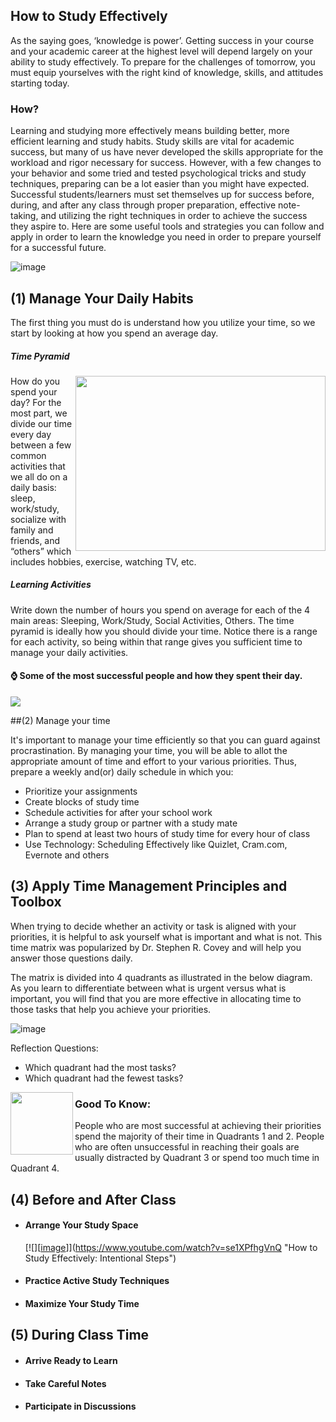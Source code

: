 ## How to Study Effectively
As the saying goes, ‘knowledge is power’.  Getting success in your course and your academic career at the highest level will depend largely on your ability 
to study effectively. To prepare for the challenges of tomorrow, you must equip yourselves with the right kind of knowledge, skills, and attitudes starting today. 

### How? 
Learning and studying more effectively means building better, more efficient learning and study habits. 
Study skills are vital for academic success, but many of us have never developed the skills appropriate for the workload and rigor necessary for success. 
However, with a few changes to your behavior and some tried and tested psychological tricks and study techniques, preparing can be a lot easier than 
you might have expected. Successful students/learners must set themselves up for success before, during, and after any class through proper preparation,
effective note-taking, and utilizing the right techniques in order to achieve the success they aspire to. Here are some useful tools and strategies you can follow and 
apply in order to learn the knowledge you need in order to prepare yourself for a successful future.

![image](https://user-images.githubusercontent.com/73167960/201541466-a3564295-3865-408e-b9b3-ebbc010dfb0b.png)

 
## (1) Manage Your Daily Habits
The first thing you must do is understand how you utilize your time, so we start by looking at how you spend an average day.

##### Time Pyramid
<img align="right" width="400" height="280" src="https://user-images.githubusercontent.com/73167960/201541560-a988f015-efee-4cf4-aa13-71ef6a2d9029.png">
How do you spend your day? For the most part, we divide our time every day between a few common activities that we all do on a daily basis: sleep, work/study, socialize with family and friends, and “others” which includes hobbies, exercise, watching TV, etc. 


##### Learning Activities
Write down the number of hours you spend on average for each of the 4 main areas: Sleeping, Work/Study, Social Activities, Others. The time pyramid is ideally how you should divide your time. Notice there is a range for each activity, so being within that range gives you sufficient time to manage your daily activities. 




#### :watch: Some of the most successful people and how they spent their day.

[![][thumbnail]](https://drive.google.com/file/d/1xp6AoKVDeRrNhCGVtb4mbSL0nat_Vnjq/view?usp=sharing "Successful people in human history")

[thumbnail]: https://user-images.githubusercontent.com/73167960/201541638-2b3477f7-a136-426e-9a77-3ab9d72eda7c.png

##(2) Manage your time

It's important to manage your time efficiently so that you can guard against procrastination. By managing your time, you will be able to allot the appropriate amount of time and effort to your various priorities. Thus, prepare a weekly and(or) daily schedule in which you:
- Prioritize your assignments
- Create blocks of study time
- Schedule activities for after your school work
- Arrange a study group or partner with a study mate
- Plan to spend at least two hours of study time for every hour of class
- Use Technology: Scheduling Effectively like Quizlet, Cram.com, Evernote and others

## (3) Apply Time Management Principles and Toolbox
When trying to decide whether an activity or task is aligned with your priorities, it is helpful to ask yourself what is important and what is not. This time matrix was popularized by Dr. Stephen R. Covey and will help you answer those questions daily.

The matrix is divided into 4 quadrants as illustrated in the below diagram. As you learn to differentiate between what is urgent versus what is important, you will find that you are more effective in allocating time to those tasks that help you achieve your priorities.

![image](https://user-images.githubusercontent.com/73167960/201551788-18ea6102-0abe-4293-81a5-07788dd42f93.png)

Reflection Questions:
* Which quadrant had the most tasks? 
* Which quadrant had the fewest tasks?

<img align="left" width="100" height="100" src="https://user-images.githubusercontent.com/73167960/201551963-abe7337f-ff81-4601-8d91-c01cfb7d74e6.png">

### Good To Know:
People who are most successful at achieving their priorities spend the majority of their time in Quadrants 1 and 2. People who are often unsuccessful in reaching their goals are usually distracted by Quadrant 3 or spend too much time in Quadrant 4.


## (4) Before and After Class
 - #### Arrange Your Study Space
   [![][[image](https://user-images.githubusercontent.com/73167960/201552706-dea51880-3373-40c7-95a5-cda132e36c18.png)]](https://www.youtube.com/watch?v=se1XPfhgVnQ "How to Study Effectively: Intentional Steps")

 - #### Practice Active Study Techniques
 - #### Maximize Your Study Time
## (5) During Class Time
 - #### Arrive Ready to Learn
 - #### Take Careful Notes
 - #### Participate in Discussions

